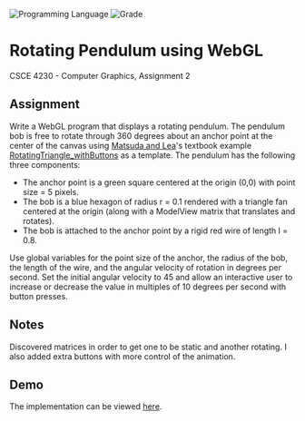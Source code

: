 <!-- using shields.io for status buttons -->
![Programming Language](https://img.shields.io/badge/Language-Javascript-black.svg)
![Grade](https://img.shields.io/badge/Grade-100-brightgreen.svg)


# Rotating Pendulum using WebGL
CSCE 4230 - Computer Graphics, Assignment 2

## Assignment
Write a WebGL program that displays a rotating pendulum. The pendulum bob is free to rotate through 360 degrees about an anchor point at the center of the canvas using [Matsuda and Lea](https://sites.google.com/site/webglbook/)'s textbook example [RotatingTriangle_withButtons](http://rodger.global-linguist.com/webgl/ch04/RotatingTriangle_withButtons.html) as a template. The pendulum has the following three components:
* The anchor point is a green square centered at the origin (0,0) with point size = 5 pixels.
* The bob is a blue hexagon of radius r = 0.1 rendered with a triangle fan centered at the origin (along with a ModelView matrix that translates and rotates).
* The bob is attached to the anchor point by a rigid red wire of length l = 0.8.

Use global variables for the point size of the anchor, the radius of the bob, the length of the wire, and the angular velocity of rotation in degrees per second.  Set the initial angular velocity to 45 and allow an interactive user to increase or decrease the value in multiples of 10 degrees per second with button presses.
		
## Notes
Discovered matrices in order to get one to be static and another rotating. I also added extra buttons with more control of the animation.

## Demo
The implementation can be viewed [here](http://manuelvargas.me/Rotating-Pendulum-WebGL/).
